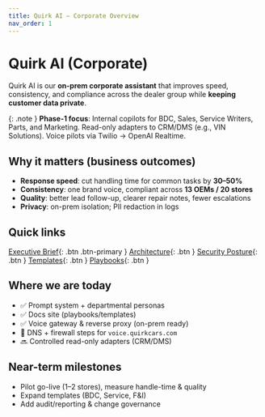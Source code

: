 ```yaml
---
title: Quirk AI — Corporate Overview
nav_order: 1
---
```


<!-- Inline overrides so they always load on this page -->
<style>
  /* Adjust how wide you want the light-blue sidebar */
  :root { --quirk-sidebar-width: 360px; } /* tweak 320–400px to taste */

  /* Desktop+ : widen sidebar and shift main area */
  @media (min-width: 992px) {
    .side-bar {
      width: var(--quirk-sidebar-width) !important;
    }
    .main {
      margin-left: var(--quirk-sidebar-width) !important;
    }
  }

  /* Center the main content column and the header/search row */
  .main .main-content,
  .main .main-header {
    max-width: 960px;         /* readable column; adjust if desired */
    margin-left: auto;
    margin-right: auto;
    padding-left: 1rem;
    padding-right: 1rem;
  }

  /* Optional: tighten the top spacing under the header */
  .main .main-content > h1:first-child { margin-top: .5rem; }
</style>

# Quirk AI (Corporate)

Quirk AI is our **on-prem corporate assistant** that improves speed, consistency, and compliance across the dealer group while **keeping customer data private**.

{: .note }
**Phase-1 focus**: Internal copilots for BDC, Sales, Service Writers, Parts, and Marketing. Read-only adapters to CRM/DMS (e.g., VIN Solutions). Voice pilots via Twilio → OpenAI Realtime.

## Why it matters (business outcomes)

- **Response speed**: cut handling time for common tasks by **30–50%**  
- **Consistency**: one brand voice, compliant across **13 OEMs / 20 stores**  
- **Quality**: better lead follow-up, clearer repair notes, fewer escalations  
- **Privacy**: on-prem isolation; PII redaction in logs

## Quick links
[Executive Brief](overview/exec.md){: .btn .btn-primary }
[Architecture](overview/architecture.md){: .btn }
[Security Posture](overview/security.md){: .btn }
[Templates](templates/){: .btn }
[Playbooks](playbooks/){: .btn }

## Where we are today

- ✅ Prompt system + departmental personas  
- ✅ Docs site (playbooks/templates)  
- ✅ Voice gateway & reverse proxy (on-prem ready)  
- 🔄 DNS + firewall steps for `voice.quirkcars.com`  
- 🔜 Controlled read-only adapters (CRM/DMS)

## Near-term milestones

- Pilot go-live (1–2 stores), measure handle-time & quality  
- Expand templates (BDC, Service, F&I)  
- Add audit/reporting & change governance
